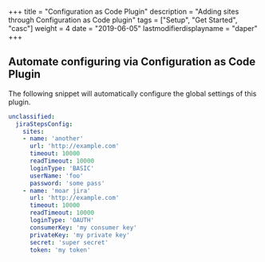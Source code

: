 +++
title = "Configuration as Code Plugin"
description = "Adding sites through Configuration as Code plugin"
tags = ["Setup", "Get Started", "casc"]
weight = 4
date = "2019-06-05"
lastmodifierdisplayname = "daper"
+++

## Automate configuring via Configuration as Code Plugin

The following snippet will automatically configure the global settings of this plugin.

```yaml
unclassified:
  jiraStepsConfig:
    sites:
    - name: 'another'
      url: 'http://example.com'
      timeout: 10000
      readTimeout: 10000
      loginType: 'BASIC'
      userName: 'foo'
      password: 'some pass'
    - name: 'moar jira'
      url: 'http://example.com'
      timeout: 10000
      readTimeout: 10000
      loginType: 'OAUTH'
      consumerKey: 'my consumer key'
      privateKey: 'my private key'
      secret: 'super secret'
      token: 'my token'
```

